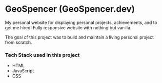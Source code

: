 # GeoSpencer (GeoSpencer.dev)
My personal website for displaying personal projects, achievements, and to get me hired!
Fully responsive website with nothing but vanilla.

The goal of this project was to build and maintain a living personal project from scratch.

### Tech Stack used in this project ###
- HTML
- JavaScript
- CSS
